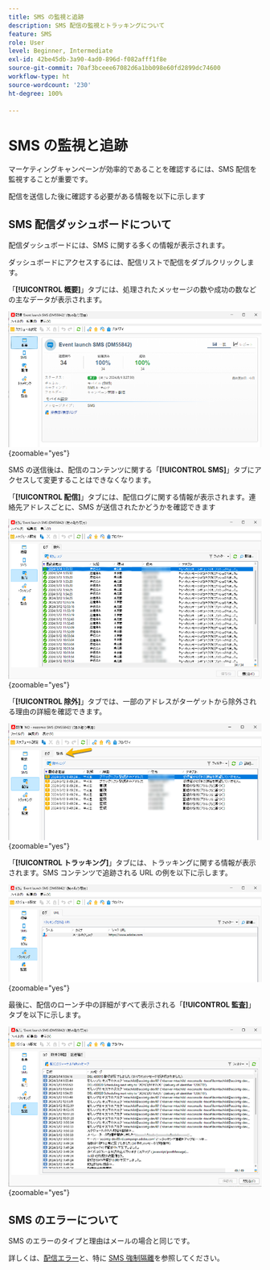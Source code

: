 ```yaml
---
title: SMS の監視と追跡
description: SMS 配信の監視とトラッキングについて
feature: SMS
role: User
level: Beginner, Intermediate
exl-id: 42be45db-3a90-4ad0-896d-f082afff1f8e
source-git-commit: 70af3bceee67082d6a1bb098e60fd2899dc74600
workflow-type: ht
source-wordcount: '230'
ht-degree: 100%

---
```


# SMS の監視と追跡

マーケティングキャンペーンが効率的であることを確認するには、SMS 配信を監視することが重要です。

配信を送信した後に確認する必要がある情報を以下に示します

## SMS 配信ダッシュボードについて

配信ダッシュボードには、SMS に関する多くの情報が表示されます。

ダッシュボードにアクセスするには、配信リストで配信をダブルクリックします。

「**[!UICONTROL 概要]**」タブには、処理されたメッセージの数や成功の数などの主なデータが表示されます。

![](assets/sms_summary.png){zoomable="yes"}

SMS の送信後は、配信のコンテンツに関する「**[!UICONTROL SMS]**」タブにアクセスして変更することはできなくなります。

「**[!UICONTROL 配信]**」タブには、配信ログに関する情報が表示されます。連絡先アドレスごとに、SMS が送信されたかどうかを確認できます

![](assets/sms_deliverylogs.png){zoomable="yes"}

「**[!UICONTROL 除外]**」タブでは、一部のアドレスがターゲットから除外される理由の詳細を確認できます。

![](assets/sms_exclusions.png){zoomable="yes"}

「**[!UICONTROL トラッキング]**」タブには、トラッキングに関する情報が表示されます。SMS コンテンツで追跡される URL の例を以下に示します。

![](assets/sms_trackinglogs.png){zoomable="yes"}

最後に、配信のローンチ中の詳細がすべて表示される「**[!UICONTROL 監査]**」タブを以下に示します。

![](assets/sms_audit.png){zoomable="yes"}

## SMS のエラーについて

SMS のエラーのタイプと理由はメールの場合と同じです。

詳しくは、[配信エラー](../delivery-failures.md)と、特に [SMS 強制隔離](../delivery-failures.md#sms-quarantines)を参照してください。
